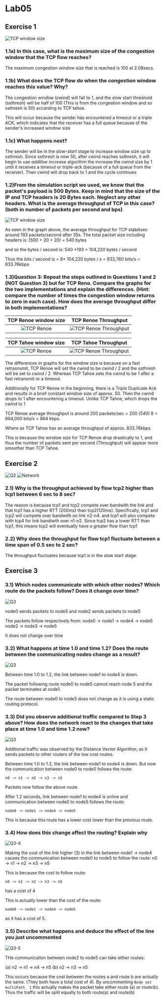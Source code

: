 # Lab05

## Exercise 1

![TCP window size](./img/lab5-q1.png)

### 1.1a) In this case, what is the maximum size of the congestion window that the TCP flow reaches?

The maximum congestion window size that is reached is 100 at 2.08secs.

### 1.1b) What does the TCP flow do when the congestion window reaches this value? Why?

The congestion window (cwind) will fall to 1, and the slow start threshold (ssthresh) will be half of 100 (This is from the congestion window and so ssthresh is 50) according to TCP tahoe.

This will occur because the sender has encountered a timeout or a triple ACK, which indicates that the receiver has a full queue because of the sender's increased window size

### 1.1c) What happens next?

The sender will be in the _slow-start_ stage to increase window size up to ssthresh. Since ssthresh is now 50, after cwind reaches ssthresh, it will begin to use _additive increase_ algorithm the increase the cwind size by 1 until it receives a timeout or triple-ack (because of a full queue from the receiver). Then cwind will drop back to 1 and the cycle continues

### 1.2)From the simulation script we used, we know that the packet's payload is 500 Bytes. Keep in mind that the size of the IP and TCP headers is 20 Bytes each. Neglect any other headers. What is the average throughput of TCP in this case? (both in number of packets per second and bps)

![TCP window size](./img/lab5-q1-2.png)

As seen in the graph above, the average throughput for TCP stabilises around 193 packets/second after 35s.
The total packet size including headers is: (500 + 20 + 20) = 540 bytes

and so the bytes / second is: 540 *193 = 104,220 bytes / second

Thus the bits / second is = 8* 104,220 bytes / s = 833,760 bits/s = 833.76kbps

### 1.3)Question 3: Repeat the steps outlined in Questions 1 and 2 (NOT Question 3) but for TCP Reno. Compare the graphs for the two implementations and explain the differences. (Hint: compare the number of times the congestion window returns to zero in each case). How does the average throughput differ in both implementations?

**TCP Renoe window size** | **TCP Renoe Throughput**
:-------------------------:|:-------------------------:
![TCP Renoe](./img/lab5-q1-3.png) |  ![TCP Renoe Throughput](./img/lab5-q1-3-b.png)

**TCP Tahoe window size** | **TCP Tahoe Throughput**
:-------------------------:|:-------------------------:
![TCP Renoe](./img/lab5-q1.png) |  ![TCP Renoe Throughput](./img/lab5-q1-2.png)

The differences in graphs for the window size is because on a fast retrasnsmit, TCP Renoe will set the cwind to be cwind / 2 and the ssthresh will be set to cwind / 2. Whereas TCP Tahoe sets the cwind to be 1 after a fast retransmit or a timeout.

Additionally for TCP Renoe in the beginning, there is a Triple Duplicate Ack and results in a brief constant window size of approx. 50. Then the cwind drops to 1 after encountering a timeout. Unlike TCP Tahoe, which drops the cwind to 1

TCP Renoe average throughput is around 200 packets/sec = 200 _(540)_ 8 = 864,000 bits/s = 864 kbps.

Where as TCP Tahoe has an average throughput of approx. 833.76kbps

This is because the window size for TCP Renoe drop drastically to 1, and thus the number of packets sent per second (Throughput) will appear more smoother than TCP Tahoe.

## Exercise 2

![Q2](./img/lab5-q2.png)
![Network](./img/lab5-q2-network.png)

### 2.1) Why is the throughput achieved by flow tcp2 higher than tcp1 between 6 sec to 8 sec?

The reason is because tcp1 and tcp2 compete over bandwith the link and that tcp1 has a higher RTT (200ms) than tcp2(120ms).
Specifically, tcp1 and tcp2 will compete over bandwith on link n2-n4.
and tcp1 will also compete with tcp4 for link bandiwth over n1-n2.
Since tcp2 has a lower RTT than tcp1, this means tcp2 will eventually have a greater flow than tcp1

### 2.2) Why does the throughput for flow tcp1 fluctuate between a time span of 0.5 sec to 2 sec?

The throughput fluctuates because tcp1 is in the slow start stage.

## Exercise 3

### 3.1) Which nodes communicate with which other nodes? Which route do the packets follow? Does it change over time?

![Q3](./img/lab5-q3-1-b.png)

node0 sends packets to node5 and node2 sends packets to node5

The packets follow respectively from:
node0 -> node1 -> node4 -> node5
node2 -> node3 -> node5

It does not change over time

### 3.2) What happens at time 1.0 and time 1.2? Does the route between the communicating nodes change as a result?

![Q3](./img/lab5-q3-2.png)

Between time 1.0 to 1.2, the link between node1 to node4 is down.

The packet following route node0 to node5 cannot reach node 5 and the packet terminates at node1.

The route between node0 to node5 does not change as it is using a static routing protocol.

### 3.3) Did you observe additional traffic compared to Step 3 above? How does the network react to the changes that take place at time 1.0 and time 1.2 now?

![Q3](./img/lab5-q3-3.png)

Additional traffic was observed by the Distance Vector Algorithm, as it sends packets to other routers of the low cost routes.

Between time 1.0 to 1.2, the link between node1 to node4 is down. But now the communication between node0 to node5 follows the route:

`n0 -> n1 -> n2 -> n3 -> n5`

Packets now follow the above route.

After 1.2 seconds, link between node1 to node4 is online and communication between node0 to node5 follows the route:

`node0 -> node1 -> node4 -> node5`

This is because this route has a lower cost lower than the previous route.

### 3.4) How does this change affect the routing? Explain why

![Q3-4](./img/lab5-q3-4.png)

Making the cost of the link higher (3) in the link between node1 -> node4 causes the communication between node0 to node5 to follow the route:
n0 -> n1 -> n2 -> n3 -> n5

This is because the cost to follow route:

`n0 -> n1 -> n2 -> n3 -> n5`

has a cost of 4

This is actually lower than the cost of the route:

`node0 -> node1 -> node4 -> node5`

as it has a cost of 5.

### 3.5) Describe what happens and deduce the effect of the line you just uncommented

![Q3-5](./img/lab5-q3-5.png)

THe communication between node2 to node5 can take either routes:

(a) n2 -> n1 -> n4 -> n5
(b) n2 -> n3 -> n5

This occurs because the cost between the routes a and route b are actually the same. (They both have a total cost of 4). By uncommenting `Node set multiPath_ 1` this actually makes the packet take either route (a) or route(b). Thus the traffic will be split equally to both route(a) and route(b)
